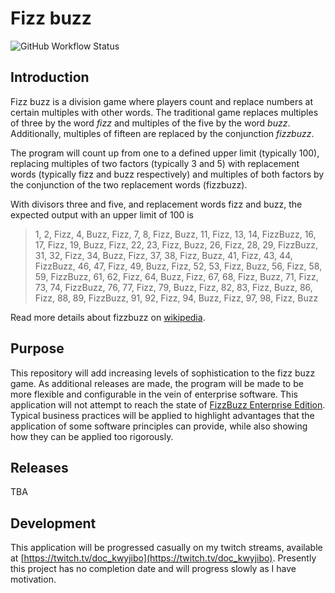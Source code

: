 # Fizz buzz
![GitHub Workflow Status](https://github.com/doc-kwyjibo/fizzbuzz/actions/workflows/build-master.yml/badge.svg)
## Introduction

Fizz buzz is a division game where players count and replace numbers at certain multiples with other words. The traditional game replaces multiples of three by the word *fizz* and multiples of the five by the word *buzz*. Additionally, multiples of fifteen are replaced by the conjunction *fizzbuzz*.

The program will count up from one to a defined upper limit (typically 100), replacing multiples of two factors (typically 3 and 5) with replacement words (typically fizz and buzz respectively) and multiples of both factors by the conjunction of the two replacement words (fizzbuzz).

With divisors three and five, and replacement words fizz and buzz, the expected output with an upper limit of 100 is
> 1, 2, Fizz, 4, Buzz, Fizz, 7, 8, Fizz, Buzz, 11, Fizz, 13, 14, FizzBuzz, 16, 17, Fizz, 19, Buzz, Fizz, 22, 23, Fizz, Buzz, 26, Fizz, 28, 29, FizzBuzz, 31, 32, Fizz, 34, Buzz, Fizz, 37, 38, Fizz, Buzz, 41, Fizz, 43, 44, FizzBuzz, 46, 47, Fizz, 49, Buzz, Fizz, 52, 53, Fizz, Buzz, 56, Fizz, 58, 59, FizzBuzz, 61, 62, Fizz, 64, Buzz, Fizz, 67, 68, Fizz, Buzz, 71, Fizz, 73, 74, FizzBuzz, 76, 77, Fizz, 79, Buzz, Fizz, 82, 83, Fizz, Buzz, 86, Fizz, 88, 89, FizzBuzz, 91, 92, Fizz, 94, Buzz, Fizz, 97, 98, Fizz, Buzz

Read more details about fizzbuzz on [wikipedia](https://en.wikipedia.org/wiki/Fizz_buzz).

## Purpose

This repository will add increasing levels of sophistication to the fizz buzz game. As additional releases are made, the program will be made to be more flexible and configurable in the vein of enterprise software. This application will not attempt to reach the state of [FizzBuzz Enterprise Edition](https://github.com/EnterpriseQualityCoding/FizzBuzzEnterpriseEdition). Typical business practices will be applied to highlight advantages that the application of some software principles can provide, while also showing how they can be applied too rigorously.

## Releases

TBA

## Development

This application will be progressed casually on my twitch streams, available at [https://twitch.tv/doc_kwyjibo](https://twitch.tv/doc_kwyjibo). Presently this project has no completion date and will progress slowly as I have motivation.
